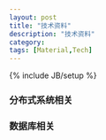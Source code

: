 ```yaml
---
layout: post
title: "技术资料"
description: "技术资料"
category:
tags: [Material,Tech]
---
```

{% include JB/setup %}

### 分布式系统相关

### 数据库相关
